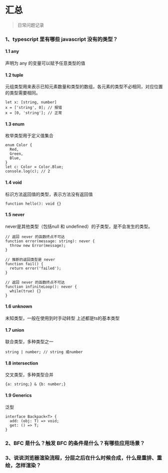 # 汇总
> 日常问题记录

### 1、typescript 里有哪些 javascript 没有的类型？
#### 1.1 any
声明为 any 的变量可以赋予任意类型的值
#### 1.2 tuple
元组类型用来表示已知元素数量和类型的数组，各元素的类型不必相同，对应位置的类型需要相同。
```
let x: [string, number]
x = ['string', 0]; // 报错
x = [0, 'string']; // 正常
```
#### 1.3  enum
枚举类型用于定义值集合
```
enum Color {
  Red,
  Green,
  Blue,
}
let c: Color = Color.Blue;
console.log(c); // 2
```
#### 1.4 void
标识方法返回值的类型，表示方法没有返回值
```
function hello(): void {}
```
#### 1.5 never
never是其他类型（包括null 和 undefined）的子类型，是不会发生的类型。
```
// 返回 never 的函数终点不可达
function error(message: string): never {
  throw new Error(message);
}

// 推断的返回类型是 never
function fail() {
  return error('failed');
}

// 返回 never 的函数终点不可达
function infiniteLoop(): never {
  while(true) {}
}
```
#### 1.6 unknown
未知类型，一般在使用到时手动转型
上述都是ts的基本类型
#### 1.7 union
联合类型，多种类型之一
```
string | number; // string 或number
```
#### 1.8 intersection
交叉类型，多种类型合并
```
{a: string;} & {b: number;}
```
#### 1.9 Generics
泛型
```
interface Backpack<T> {
  add: (obj: T) => void;
  get: () => T;
}
```

### 2、BFC 是什么？触发 BFC 的条件是什么？有哪些应用场景？

### 3、说说浏览器渲染流程，分层之后在什么时候合成，什么是重排、重绘，怎样渲染？




